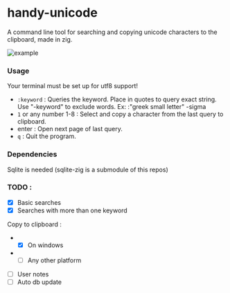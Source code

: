 # handy-unicode

A command line tool for searching and copying unicode characters to the clipboard, made in zig.

![example](https://github.com/lazuli-github/handy-unicode/blob/master/screenshot/screenshot.png)

### Usage

Your terminal must be set up for utf8 support!

- `:keyword` : Queries the keyword. Place in quotes to query exact string. Use "-keyword" to exclude words. Ex: :"greek small letter" -sigma
- `1` or any number 1-8 : Select and copy a character from the last query to clipboard.
- enter : Open next page of last query.
- `q` : Quit the program.

### Dependencies

Sqlite is needed (sqlite-zig is a submodule of this repos)

### TODO :

- [x] Basic searches
- [x] Searches with more than one keyword

Copy to clipboard :
- - [x] On windows
- - [ ] Any other platform
- [ ] User notes
- [ ] Auto db update
